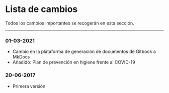 # Lista de cambios
Todos los cambios importantes se recogerán en esta sección.

---

### 01-03-2021
- Cambio en la plataforma de generación de documentos de Gitbook a MkDocs
- Añadido: Plan de prevención en higiene frente al COVID-19

### 20-06-2017
- Primera versión
